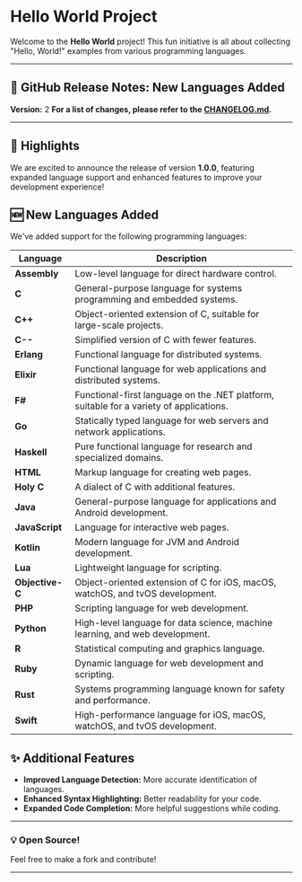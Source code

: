 # Hello World Project
Welcome to the **Hello World** project! This fun initiative is all about collecting "Hello, World!" examples from various programming languages.

---

## 🚀 GitHub Release Notes: New Languages Added

**Version:** 2
**For a list of changes, please refer to the [CHANGELOG.md](CHANGELOG.md).**

---

## 🌟 Highlights

We are excited to announce the release of version **1.0.0**, featuring expanded language support and enhanced features to improve your development experience!

## 🆕 New Languages Added

We've added support for the following programming languages:

| Language          | Description                                                   |
|-------------------|---------------------------------------------------------------|
| **Assembly**      | Low-level language for direct hardware control.               |
| **C**             | General-purpose language for systems programming and embedded systems. |
| **C++**           | Object-oriented extension of C, suitable for large-scale projects. |
| **C--**           | Simplified version of C with fewer features.                 |
| **Erlang**        | Functional language for distributed systems.                  |
| **Elixir**        | Functional language for web applications and distributed systems. |
| **F#**            | Functional-first language on the .NET platform, suitable for a variety of applications. |
| **Go**            | Statically typed language for web servers and network applications. |
| **Haskell**       | Pure functional language for research and specialized domains. |
| **HTML**          | Markup language for creating web pages.                      |
| **Holy C**        | A dialect of C with additional features.                     |
| **Java**          | General-purpose language for applications and Android development. |
| **JavaScript**    | Language for interactive web pages.                           |
| **Kotlin**        | Modern language for JVM and Android development.              |
| **Lua**           | Lightweight language for scripting.                           |
| **Objective-C**   | Object-oriented extension of C for iOS, macOS, watchOS, and tvOS development. |
| **PHP**           | Scripting language for web development.                       |
| **Python**        | High-level language for data science, machine learning, and web development. |
| **R**             | Statistical computing and graphics language.                  |
| **Ruby**          | Dynamic language for web development and scripting.           |
| **Rust**          | Systems programming language known for safety and performance. |
| **Swift**         | High-performance language for iOS, macOS, watchOS, and tvOS development. |

## ✨ Additional Features

- **Improved Language Detection:** More accurate identification of languages.
- **Enhanced Syntax Highlighting:** Better readability for your code.
- **Expanded Code Completion:** More helpful suggestions while coding.

---

### 💡 Open Source!
Feel free to make a fork and contribute!

---
